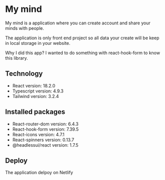 # My mind

My mind is a application where you can create account and share your minds with people.

The application is only front end project so all data your create will be keep in local storage in your website.

Why I did this app?
I wanted to do something with react-hook-form to know this library.

## Technology

- React version: 18.2.0
- Typescript version: 4.9.3
- Tailwind version: 3.2.4

## Installed packages

- React-router-dom version: 6.4.3
- React-hook-form version: 7.39.5
- React-icons version: 4.7.1
- React-spinners version: 0.13.7
- @headlessui/react version: 1.7.5

## Deploy

The application delpoy on Netlify
